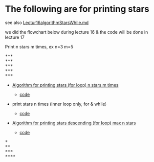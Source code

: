 # The following are for printing stars
see also [Lectur16algorithmStarsWhile.md](Lectur16algorithmStarsWhile.md)

we did the flowchart below during lecture 16 & the code will be done in lecture 17

Print n stars m times, ex n=3 m=5
<pre>
***
***
***
***
***
</pre>
* [Algorithm for printing stars (for  loop) n stars m times ](https://drive.google.com/file/d/19MbZauGkkeVSaJ6jjRcs-EYAI6xfG01z/view?usp=sharing) 
	* [code](Lecture17Starsnm.java)
* print stars n times (inner loop only, for & while)
    * [code](Lecture16Stars.java)

* [Algorithm for printing stars descending (for loop) max n stars](https://drive.google.com/file/d/1vKDNwFUQhSqU_Z3RMTe0qmZAqGBBdEpo/view?usp=sharing)
    * [code](Lecture17StarsnmDescending.java)
<pre>
*
**
***
****
</pre>
